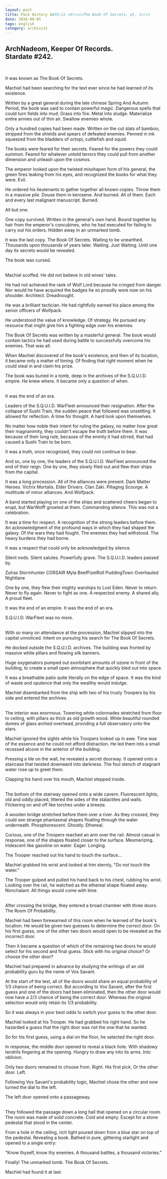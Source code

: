 ```yaml
---
layout: post
title: Pack History &#35;11 <br><i>The Book Of Secrets, pt. 1</i>
date: 2016-09-05
tags: english
category: archivist
---
```

ArchNadeom, Keeper Of Records.<br>Stardate #242.
------------------------------------------------
&nbsp; 

It was known as The Book Of Secrets.

Machiel had been searching for the text ever since he had learned of its existence.

Written by a great general during the late chinese Spring And Autumn Period, the book was said to contain powerful magic. Dangerous spells that could turn fields into mud. Grass into fire. Metal into sludge. Materialize entire armies out of thin air. Swallow enemies whole.

Only a hundred copies had been made. Written on the cut slats of bamboo, stripped from the shields and spears of defeated enemies. Penned in ink squeezed from the bladders of octopi, cuttlefish and squid.

The books were feared for their secrets. Feared for the powers they could summon. Feared for whatever untold terrors they could pull from another dimension and unleash upon the cosmos.

The emperor looked upon the twisted misshapen form of his general, the green fires leaking from his eyes, and recognized the books for what they were. Evil. 

He ordered his lieutenants to gather together all known copies. Throw them in a massive pile. Douse them in kerosene. And burned. All of them. Each and every last malignant manuscript. Burned.

All but one.

One copy survived. Written in the general's own hand. Bound together by hair from the emperor's concubines, who he had executed for failing to carry out his orders. Hidden away in an unmarked tomb.

It was the last copy. The Book Of Secrets. Waiting to be unearthed. Thousands upon thousands of years later. Waiting. Just Waiting. Until one day its secrets would be revealed.

The book was cursed.  
&nbsp; 

Machiel scoffed. He did not believe in old wives' tales. 

He had not achieved the rank of Wolf Lord because he cringed from danger. Nor would he have acquired the badges he so proudly wore now on his shoulder. Architect. Dreadnought.

He was a brilliant tactician. He had rightfully earned his place among the senior officers of Wolfpack.

He understood the value of knowledge. Of strategy. He pursued any resource that might give him a fighting edge over his enemies.

The Book Of Secrets was written by a masterful general. The book would contain tactics he had used during battle to successfully overcome his enemies. That was all.

When Machiel discovered of the book's existence, and then of its location, it became only a matter of timing. Of finding that right moment when he could steal in and claim his prize.

The book was buried in a tomb, deep in the archives of the S.Q.U.I.D. empire. He knew where. It became only a question of when.  
&nbsp; 

It was the end of an era.

Leaders of the S.Q.U.I.D. WarFleet announced their resignation. After the collapse of Sushi Train, the sudden peace that followed was unsettling. It allowed for reflection. A time for thought. A hard look upon themselves.

No matter how noble their intent for ruling the galaxy, no matter how great their magnanimity, they couldn't escape the truth before them. It was because of their long rule, because of the enmity it had stirred, that had caused a Sushi Train to be born.

It was a truth, once recognized, they could not continue to bear.

And so, one by one, the leaders of the S.Q.U.I.D. WarFleet announced the end of their reign. One by one, they slowly filed out and flew their ships from the capital.

It was a long procession. All of the alliances were present. Dark Matter Heroes. Victrix Mortalis. Elder Drivers. Clan Zaki. Pillaging Scourge. A multitude of minor alliances. And Wolfpack.

A band started playing on one of the ships and scattered cheers began to erupt, but WarWolff growled at them. Commanding silence. This was not a celebration.

It was a time for respect. A recognition of the strong leaders before them. An acknowledgment of the profound ways in which they had shaped the galaxy. Of the wars they had fought. The enemies they had withstood. The heavy burdens they had borne.

It was a respect that could only be acknowledged by silence.

Silent nods. Silent salutes. Powerfully grave. The S.Q.U.I.D. leaders passed by.

Zulras
Stormhunter
CORSAIR
Myla
BeefFizelRoll
PuddingTown
Overhauled
Nightlane

One by one, they flew their mighty warships to Lost Eden. Never to return. Never to fly again. Never to fight as one. A respected enemy. A shared ally. A proud fleet.

It was the end of an empire. It was the end of an era. 

S.Q.U.I.D. WarFleet was no more.  
&nbsp; 

With so many on attendance at the procession, Machiel slipped into the capital unnoticed. Intent on pursuing his search for The Book Of Secrets.

He docked outside the S.Q.U.I.D. archives. The building was fronted by massive white pillars and flowing silk banners. 

Huge oxygenators pumped out exorbitant amounts of ozone in front of the building, to create a small open atmosphere that quickly bled out into space. 

It was a breathable patio quite literally on the edge of space. It was the kind of waste and opulence that only the wealthy would indulge.

Machiel disembarked from the ship with two of his trusty Troopers by his side and entered the archives.  
&nbsp; 

The interior was enormous. Towering white colonnades stretched from floor to ceiling, with pillars as thick as old growth wood. While beautiful rounded domes of glass arched overhead, providing a full observatory onto the stars.

Machiel ignored the sights while his Troopers looked up in awe. Time was of the essence and he could not afford distraction. He led them into a small recessed alcove in the anterior of the building.

Pressing a tile on the wall, he revealed a secret doorway. It opened onto a staircase that twisted downward into darkness. The foul stench of stagnant water rose up to greet them.

Clapping his hand over his mouth, Machiel stepped inside.  
&nbsp; 

The bottom of the stairway opened onto a wide cavern. Fluorescent lights, old and oddly placed, littered the sides of the stalactites and walls. Flickering on and off like torches under a breeze.

A wooden bridge stretched before them over a river. As they crossed, they could see strange phantasmal shapes floating through the water underneath. Phosphorescent. Ghostly. Ethereal.

Curious, one of the Troopers reached an arm over the rail. Almost casual in response, one of the shapes floated closer to the surface. Mesmerizing. Iridescent like gasoline on water. Eager. Longing.

The Trooper reached out his hand to touch the surface...

Machiel grabbed his wrist and looked at him sternly, "Do not touch the water."

The Trooper gulped and pulled his hand back to his chest, rubbing his wrist. Looking over the rail, he watched as the ethereal shape floated away. Nonchalant. All things would come with time.  
&nbsp; 

After crossing the bridge, they entered a broad chamber with three doors. The Room Of Probability.

Machiel had been forewarned of this room when he learned of the book's location. He would be given two guesses to determine the correct door. On his first guess, one of the other two doors would open to be revealed as the incorrect door.

Then it became a question of which of the remaining two doors he would select for his second and final guess. Stick with his original choice? Or choose the other door?

Machiel had prepared in advance by studying the writings of an old probability guru by the name of Vos Savant. 

At the start of the test, all of the doors would share an equal probability of 1/3 chance of being correct. But according to Vos Savant, after the first guess and one of the doors had been eliminated, then the other door would now have a 2/3 chance of being the correct door. Whereas the original selection would only retain its 1/3 probability.

So it was always in your best odds to switch your guess to the other door.
&nbsp; 

Machiel looked at his Trooper. He had grabbed his right hand. So he hazarded a guess that the right door was not the one that he wanted.

So for his first guess, using a dial on the floor, he selected the right door.

In response, the middle door opened to reveal a black hole. With shadowy tendrils fingering at the opening. Hungry to draw any into its arms. Into oblivion.

Only two doors remained to choose from. Right. His first pick. Or the other door. Left.

Following Vos Savant's probability logic, Machiel chose the other and now turned the dial to the left.

The left door opened onto a passageway.  
&nbsp; 

They followed the passage down a long hall that opened on a circular room. The room was made of solid concrete. Cold and empty. Except for a stone pedestal that stood in the center.

From a hole in the ceiling, rich light poured down from a blue star on top of the pedestal. Revealing a book. Bathed in pure, glittering starlight and opened to a single entry:

"Know thyself, know thy enemies.
A thousand battles, a thousand victories."

Finally! The unmarked tomb. The Book Of Secrets. 

Machiel had found it at last.